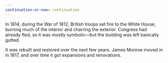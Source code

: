 ```yaml
---
continuation-or-new: continuation
---
```

In 1814, during the War of 1812, British troops set fire to the White House, burning much of the interior and charring the exterior. Congress had already fled, so it was mostly symbolic—but the building was left basically gutted.

It was rebuilt and restored over the next few years. James Monroe moved in in 1817, and over time it got expansions and renovations.